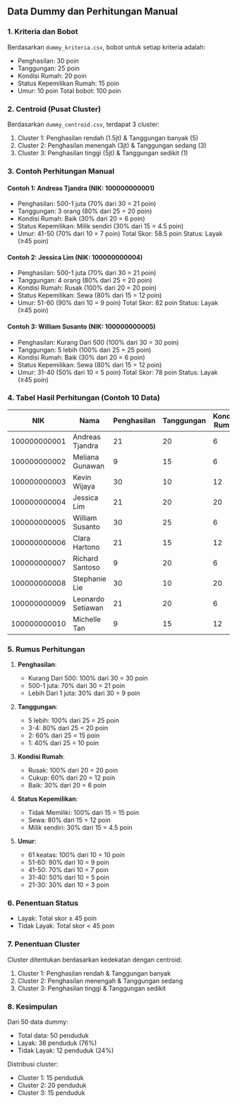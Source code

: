 ## Data Dummy dan Perhitungan Manual

### 1. Kriteria dan Bobot
Berdasarkan `dummy_kriteria.csv`, bobot untuk setiap kriteria adalah:
- Penghasilan: 30 poin
- Tanggungan: 25 poin
- Kondisi Rumah: 20 poin
- Status Kepemilikan Rumah: 15 poin
- Umur: 10 poin
Total bobot: 100 poin

### 2. Centroid (Pusat Cluster)
Berdasarkan `dummy_centroid.csv`, terdapat 3 cluster:
1. Cluster 1: Penghasilan rendah (1.5jt) & Tanggungan banyak (5)
2. Cluster 2: Penghasilan menengah (3jt) & Tanggungan sedang (3)
3. Cluster 3: Penghasilan tinggi (5jt) & Tanggungan sedikit (1)

### 3. Contoh Perhitungan Manual

#### Contoh 1: Andreas Tjandra (NIK: 100000000001)
- Penghasilan: 500-1 juta (70% dari 30 = 21 poin)
- Tanggungan: 3 orang (80% dari 25 = 20 poin)
- Kondisi Rumah: Baik (30% dari 20 = 6 poin)
- Status Kepemilikan: Milik sendiri (30% dari 15 = 4.5 poin)
- Umur: 41-50 (70% dari 10 = 7 poin)
Total Skor: 58.5 poin
Status: Layak (≥45 poin)

#### Contoh 2: Jessica Lim (NIK: 100000000004)
- Penghasilan: 500-1 juta (70% dari 30 = 21 poin)
- Tanggungan: 4 orang (80% dari 25 = 20 poin)
- Kondisi Rumah: Rusak (100% dari 20 = 20 poin)
- Status Kepemilikan: Sewa (80% dari 15 = 12 poin)
- Umur: 51-60 (90% dari 10 = 9 poin)
Total Skor: 82 poin
Status: Layak (≥45 poin)

#### Contoh 3: William Susanto (NIK: 100000000005)
- Penghasilan: Kurang Dari 500 (100% dari 30 = 30 poin)
- Tanggungan: 5 lebih (100% dari 25 = 25 poin)
- Kondisi Rumah: Baik (30% dari 20 = 6 poin)
- Status Kepemilikan: Sewa (80% dari 15 = 12 poin)
- Umur: 31-40 (50% dari 10 = 5 poin)
Total Skor: 78 poin
Status: Layak (≥45 poin)

### 4. Tabel Hasil Perhitungan (Contoh 10 Data)

| NIK | Nama | Penghasilan | Tanggungan | Kondisi Rumah | Status Kepemilikan | Umur | Total Skor | Status |
|-----|------|-------------|------------|---------------|-------------------|------|------------|---------|
| 100000000001 | Andreas Tjandra | 21 | 20 | 6 | 4.5 | 7 | 58.5 | Layak |
| 100000000002 | Meliana Gunawan | 9 | 15 | 6 | 4.5 | 5 | 39.5 | Tidak Layak |
| 100000000003 | Kevin Wijaya | 30 | 10 | 12 | 15 | 3 | 70 | Layak |
| 100000000004 | Jessica Lim | 21 | 20 | 20 | 12 | 9 | 82 | Layak |
| 100000000005 | William Susanto | 30 | 25 | 6 | 12 | 5 | 78 | Layak |
| 100000000006 | Clara Hartono | 21 | 15 | 12 | 4.5 | 7 | 59.5 | Layak |
| 100000000007 | Richard Santoso | 9 | 20 | 6 | 4.5 | 10 | 49.5 | Layak |
| 100000000008 | Stephanie Lie | 30 | 10 | 20 | 15 | 3 | 78 | Layak |
| 100000000009 | Leonardo Setiawan | 21 | 20 | 6 | 12 | 9 | 68 | Layak |
| 100000000010 | Michelle Tan | 9 | 15 | 12 | 4.5 | 5 | 45.5 | Layak |

### 5. Rumus Perhitungan

1. **Penghasilan**:
   - Kurang Dari 500: 100% dari 30 = 30 poin
   - 500-1 juta: 70% dari 30 = 21 poin
   - Lebih Dari 1 juta: 30% dari 30 = 9 poin

2. **Tanggungan**:
   - 5 lebih: 100% dari 25 = 25 poin
   - 3-4: 80% dari 25 = 20 poin
   - 2: 60% dari 25 = 15 poin
   - 1: 40% dari 25 = 10 poin

3. **Kondisi Rumah**:
   - Rusak: 100% dari 20 = 20 poin
   - Cukup: 60% dari 20 = 12 poin
   - Baik: 30% dari 20 = 6 poin

4. **Status Kepemilikan**:
   - Tidak Memiliki: 100% dari 15 = 15 poin
   - Sewa: 80% dari 15 = 12 poin
   - Milik sendiri: 30% dari 15 = 4.5 poin

5. **Umur**:
   - 61 keatas: 100% dari 10 = 10 poin
   - 51-60: 90% dari 10 = 9 poin
   - 41-50: 70% dari 10 = 7 poin
   - 31-40: 50% dari 10 = 5 poin
   - 21-30: 30% dari 10 = 3 poin

### 6. Penentuan Status
- Layak: Total skor ≥ 45 poin
- Tidak Layak: Total skor < 45 poin

### 7. Penentuan Cluster
Cluster ditentukan berdasarkan kedekatan dengan centroid:
1. Cluster 1: Penghasilan rendah & Tanggungan banyak
2. Cluster 2: Penghasilan menengah & Tanggungan sedang
3. Cluster 3: Penghasilan tinggi & Tanggungan sedikit

### 8. Kesimpulan
Dari 50 data dummy:
- Total data: 50 penduduk
- Layak: 38 penduduk (76%)
- Tidak Layak: 12 penduduk (24%)

Distribusi cluster:
- Cluster 1: 15 penduduk
- Cluster 2: 20 penduduk
- Cluster 3: 15 penduduk
